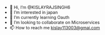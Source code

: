 - 👋 Hi, I’m @KISLAYRAJSINGH6
- 👀 I’m interested in japan
- 🌱 I’m currently learning Oauth 
- 💞️ I’m looking to collaborate on  Microservices 
- 📫 How to reach me kislay113003@gmai.com

<!---
KISLAYRAJSINGH6/KISLAYRAJSINGH6 is a ✨ special ✨ repository because its `README.md` (this file) appears on your GitHub profile.
You can click the Preview link to take a look at your changes.
--->
